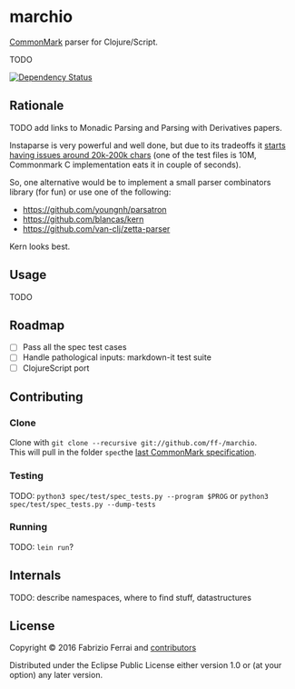 # marchio

[CommonMark](http://commonmark.org/) parser for Clojure/Script.

TODO

[![Dependency Status](https://www.versioneye.com/user/projects/57df6c1b037c2000458f785a/badge.svg?style=flat-square)](https://www.versioneye.com/user/projects/57df6c1b037c2000458f785a)

## Rationale

TODO add links to Monadic Parsing and Parsing with Derivatives papers.

Instaparse is very powerful and well done, but due to its tradeoffs it [starts having issues around 20k-200k chars](https://github.com/Engelberg/instaparse/issues/131#issuecomment-209204750) (one of the test files is 10M, Commonmark C implementation eats it in couple of seconds).

So, one alternative would be to implement a small parser combinators library (for fun) or use one of the following:
- https://github.com/youngnh/parsatron
- https://github.com/blancas/kern
- https://github.com/van-clj/zetta-parser

Kern looks best.

## Usage

TODO

## Roadmap

- [ ] Pass all the spec test cases
- [ ] Handle pathological inputs: markdown-it test suite
- [ ] ClojureScript port

## Contributing

### Clone

Clone with `git clone --recursive git://github.com/ff-/marchio`.  
This will pull in the folder `spec`the 
[last CommonMark specification](https://github.com/jgm/CommonMark). 

### Testing

TODO:
`python3 spec/test/spec_tests.py --program $PROG`
or
`python3 spec/test/spec_tests.py --dump-tests`

### Running

TODO: `lein run`?

## Internals

TODO: describe namespaces, where to find stuff, datastructures

## License

Copyright © 2016 Fabrizio Ferrai and 
[contributors](https://github.com/ff-/marchio/graphs/contributors)

Distributed under the Eclipse Public License either version 1.0 or (at
your option) any later version.
